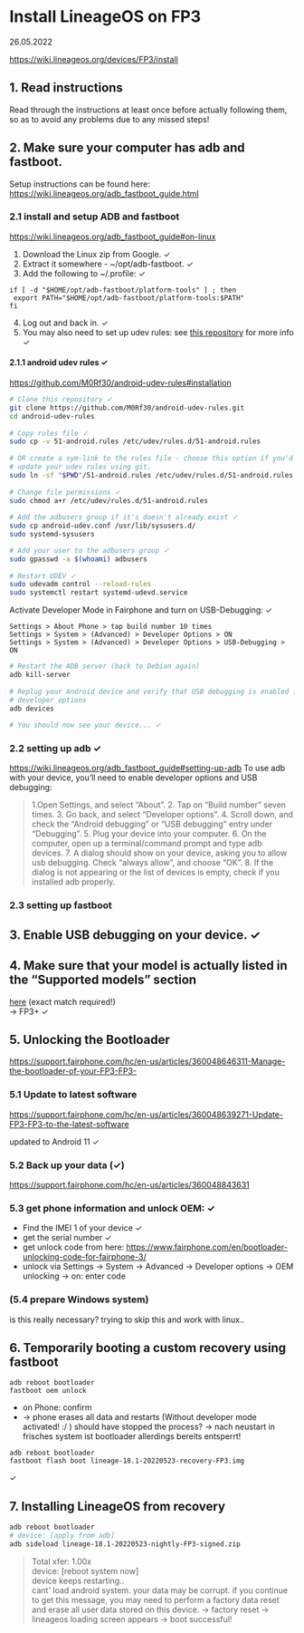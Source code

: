 # Install LineageOS on FP3
26.05.2022

https://wiki.lineageos.org/devices/FP3/install

## 1. Read instructions
Read through the instructions at least once before actually following them, so as to avoid any problems due to any missed steps!

## 2. Make sure your computer has adb and fastboot.
Setup instructions can be found here: https://wiki.lineageos.org/adb_fastboot_guide.html

### 2.1 install and setup ADB and fastboot
https://wiki.lineageos.org/adb_fastboot_guide#on-linux

1. Download the Linux zip from Google. ✓
2. Extract it somewhere - ~/opt/adb-fastboot. ✓
3. Add the following to ~/.profile: ✓

```
if [ -d "$HOME/opt/adb-fastboot/platform-tools" ] ; then
 export PATH="$HOME/opt/adb-fastboot/platform-tools:$PATH"
fi
```

4. Log out and back in. ✓
5. You may also need to set up udev rules: see [this repository](https://github.com/M0Rf30/android-udev-rules#installation) for more info ✓

#### 2.1.1 android udev rules ✓
https://github.com/M0Rf30/android-udev-rules#installation

``` bash
# Clone this repository ✓
git clone https://github.com/M0Rf30/android-udev-rules.git
cd android-udev-rules
    
# Copy rules file ✓
sudo cp -v 51-android.rules /etc/udev/rules.d/51-android.rules
    
# OR create a sym-link to the rules file - choose this option if you'd like to
# update your udev rules using git.
sudo ln -sf "$PWD"/51-android.rules /etc/udev/rules.d/51-android.rules
    
# Change file permissions ✓
sudo chmod a+r /etc/udev/rules.d/51-android.rules
    
# Add the adbusers group if it's doesn't already exist ✓
sudo cp android-udev.conf /usr/lib/sysusers.d/
sudo systemd-sysusers

# Add your user to the adbusers group ✓
sudo gpasswd -a $(whoami) adbusers
    
# Restart UDEV ✓
sudo udevadm control --reload-rules
sudo systemctl restart systemd-udevd.service

```

Activate Developer Mode in Fairphone and turn on USB-Debugging: ✓

```
Settings > About Phone > tap build number 10 times
Settings > System > (Advanced) > Developer Options > ON
Settings > System > (Advanced) > Developer Options > USB-Debugging > ON
```

``` bash
# Restart the ADB server (back to Debian again)
adb kill-server
    
# Replug your Android device and verify that USB debugging is enabled in
# developer options 
adb devices
    
# You should now see your device... ✓
```

### 2.2 setting up adb ✓
https://wiki.lineageos.org/adb_fastboot_guide#setting-up-adb
To use adb with your device, you’ll need to enable developer options and USB debugging:

> 1.Open Settings, and select “About”.
> 2. Tap on “Build number” seven times.
> 3. Go back, and select “Developer options”.
> 4. Scroll down, and check the “Android debugging” or “USB debugging” entry under “Debugging”.
> 5. Plug your device into your computer.
> 6. On the computer, open up a terminal/command prompt and type adb devices.
> 7. A dialog should show on your device, asking you to allow usb debugging. Check “always allow”, and choose “OK”.
> 8. If the dialog is not appearing or the list of devices is empty, check if you installed adb properly. 

### 2.3 setting up fastboot

## 3. Enable USB debugging on your device. ✓

## 4. Make sure that your model is actually listed in the “Supported models” section 
[here](https://wiki.lineageos.org/devices/FP3/#supported-models) (exact match required!)  
→ FP3+ ✓

## 5. Unlocking the Bootloader

https://support.fairphone.com/hc/en-us/articles/360048646311-Manage-the-bootloader-of-your-FP3-FP3-

### 5.1 Update to latest software

https://support.fairphone.com/hc/en-us/articles/360048639271-Update-FP3-FP3-to-the-latest-software

updated to Android 11 ✓

### 5.2 Back up your data (✓)

https://support.fairphone.com/hc/en-us/articles/360048843631

### 5.3 get phone information and unlock OEM: ✓

- Find the IMEI 1 of your device ✓
- get the serial number ✓
- get unlock code from here: https://www.fairphone.com/en/bootloader-unlocking-code-for-fairphone-3/
- unlock via Settings → System → Advanced → Developer options → OEM unlocking → on: enter code

### (5.4 prepare Windows system)

is this really necessary? trying to skip this and work with linux..

## 6. Temporarily booting a custom recovery using fastboot

```
adb reboot bootloader
fastboot oem unlock
```
- on Phone: confirm
- → phone erases all data and restarts (Without developer mode activated! :/ )
    should have stopped the process? → nach neustart in frisches system ist bootloader allerdings bereits entsperrt!

```
adb reboot bootloader
fastboot flash boot lineage-18.1-20220523-recovery-FP3.img 
```
✓

## 7. Installing LineageOS from recovery

``` bash
adb reboot bootloader
# device: [apply from adb]
adb sideload lineage-18.1-20220523-nightly-FP3-signed.zip 
```
> Total xfer: 1.00x  
device:  [reboot system now]  
device keeps restarting..  
> cant' load android system. your data may be corrupt. if you continue to get this message, you may need to perform a factory data reset and erase all user data stored on this device.
→ factory reset → lineageos loading screen appears → boot successful!
